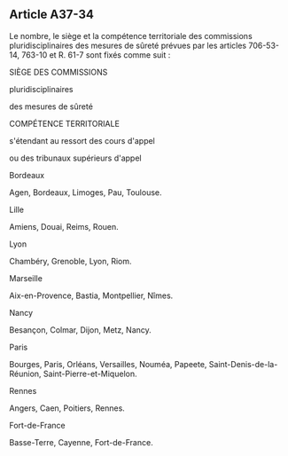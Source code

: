 Article A37-34
----
Le nombre, le siège et la compétence territoriale des commissions
pluridisciplinaires des mesures de sûreté prévues par les articles 706-53-14,
763-10 et R. 61-7 sont fixés comme suit :

SIÈGE DES COMMISSIONS

pluridisciplinaires

des mesures de sûreté

COMPÉTENCE TERRITORIALE

s'étendant au ressort des cours d'appel

ou des tribunaux supérieurs d'appel

Bordeaux

Agen, Bordeaux, Limoges, Pau, Toulouse.

Lille

Amiens, Douai, Reims, Rouen.

Lyon

Chambéry, Grenoble, Lyon, Riom.

Marseille

Aix-en-Provence, Bastia, Montpellier, Nîmes.

Nancy

Besançon, Colmar, Dijon, Metz, Nancy.

Paris

Bourges, Paris, Orléans, Versailles, Nouméa, Papeete, Saint-Denis-de-la-Réunion,
Saint-Pierre-et-Miquelon.

Rennes

Angers, Caen, Poitiers, Rennes.

Fort-de-France

Basse-Terre, Cayenne, Fort-de-France.
